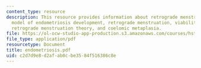 ```yaml
---
content_type: resource
description: This resource provides information about retrograde menstruation theory,
  model of endometriosis development, retrograde menstruation, viability, adherence,
  retrograde menstruation theory, and coelomic metaplasia.
file: https://ol-ocw-studio-app-production.s3.amazonaws.com/courses/hst-071-human-reproductive-biology-fall-2005/c2d7d9e8d2afab0cbe3584f516386c8e_endometriosis.pdf
file_type: application/pdf
resourcetype: Document
title: endometriosis.pdf
uid: c2d7d9e8-d2af-ab0c-be35-84f516386c8e
---
```

